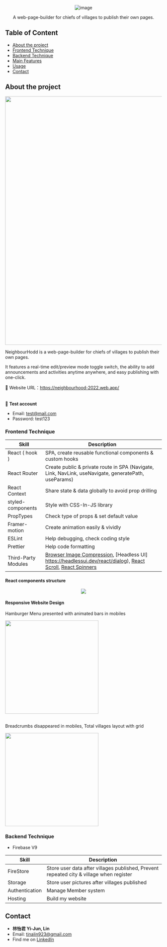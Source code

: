 <div align="center">
 
  ![image](https://user-images.githubusercontent.com/94776718/174472542-9b1bd2c4-6269-41d5-b487-f717c8fbdf29.png) 
  
  <p>A web-page-builder for chiefs of villages to publish their own pages. </p>
</div>
  
## Table of Content

- [About the project](#about-the-project)
- [Frontend Technique](#frontend-technique)
- [Backend Technique](#backend-technique)
- [Main Features](#main-features)
- [Usage](#usage)
- [Contact](#contact)
  
## About the project
  
<div  align="center">

  <kbd>
    <img src="https://user-images.githubusercontent.com/94776718/174310804-1e513ec7-ece4-4d55-844d-455f03ad62cc.png" width=800/> 
  </kbd>

</div>  
<p>NeighbourHodd  is a web-page-builder for chiefs of villages to publish their own pages.  </p>
<p>It features a real-time edit/preview mode toggle switch, the ability to add announcements and activities anytime anywhere, and easy publishing with
  one-click. 
</p>

:link: Website URL：https://neighbourhood-2022.web.app/    
<br />  
:house_with_garden: **Test account**
- Email: test@mail.com 
- Password: test123  

### Frontend Technique 
| Skill               | Description                                                                                                                        | 
|---------------------|------------------------------------------------------------------------------------------------------------------------------------|
| React ( hook )      | SPA, create reusable functional components & custom hooks                                                                          |
| React Router        | Create public & private route in SPA (Navigate, Link, NavLink, useNavigate, generatePath, useParams)                               |
| React Context       | Share state & data globally to avoid prop drilling                                                                                 |
| styled-components   | Style with CSS-In-JS library                                                                                                       |
| PropTypes           | Check type of props & set default value                                                                                            |
| Framer-motion       | Create animation easily & vividly                                                                                                  |
| ESLint              | Help debugging, check coding style                                                                                                 |
| Prettier            | Help code formatting                                                                                                               |
| Third-Party Modules | [Browser Image Compression](https://www.npmjs.com/package/browser-image-compression), [Headless Ul] https://headlessui.dev/react/dialog), [React Scroll](https://www.npmjs.com/package/react-scroll), [React Spinners](https://www.npmjs.com/package/react-spinners)                                                                                                                                                  | 

#### React components structure 
<div align="center">  
  <kbd> <img src="https://user-images.githubusercontent.com/94776718/174304135-583eb62f-db69-4631-8af2-ba5505240146.png" /></kbd>
</div>

#### Responsive Website Design

  <p>Hamburger Menu presented with animated bars in mobiles</p>   
 
  <img
   src="https://user-images.githubusercontent.com/94776718/174295384-4b419528-e115-4a0a-910d-6f9bfaff6f17.gif"
  height=300px />   
  <br/>
 <p>Breadcrumbs disappeared in mobiles, Total villages layout with grid</p>   
 <img
   src="https://user-images.githubusercontent.com/94776718/174656183-2820d260-83d9-4aba-b976-7749082c3be1.png"
  height=300px />  
 

### Backend Technique 

- Firebase V9

| Skill              | Description                                                                                                                    |  
|------------------- |--------------------------------------------------------------------------------------------------------------------------------|
| FireStore | Store user data after villages published, Prevent repeated city & village when register                                                 | 
| Storage | Store user pictures after villages published                                                                                              |
| Authentication | Manage Member system                                                                                                               |
| Hosting | Build my website                                                                                                                          |

## Contact  
 - **林怡君 Yi-Jun, Lin**
 - Email: tinalin923@gmail.com 
 - Find me on [LinkedIn](https://www.linkedin.com/in/yi-jun-lin-353a14226/)


  
 





